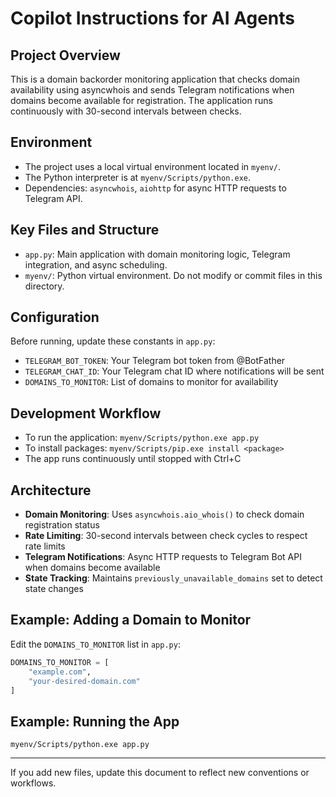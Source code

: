 # Copilot Instructions for AI Agents

## Project Overview

This is a domain backorder monitoring application that checks domain availability using asyncwhois and sends Telegram notifications when domains become available for registration. The application runs continuously with 30-second intervals between checks.

## Environment

- The project uses a local virtual environment located in `myenv/`.
- The Python interpreter is at `myenv/Scripts/python.exe`.
- Dependencies: `asyncwhois`, `aiohttp` for async HTTP requests to Telegram API.

## Key Files and Structure

- `app.py`: Main application with domain monitoring logic, Telegram integration, and async scheduling.
- `myenv/`: Python virtual environment. Do not modify or commit files in this directory.

## Configuration

Before running, update these constants in `app.py`:

- `TELEGRAM_BOT_TOKEN`: Your Telegram bot token from @BotFather
- `TELEGRAM_CHAT_ID`: Your Telegram chat ID where notifications will be sent
- `DOMAINS_TO_MONITOR`: List of domains to monitor for availability

## Development Workflow

- To run the application: `myenv/Scripts/python.exe app.py`
- To install packages: `myenv/Scripts/pip.exe install <package>`
- The app runs continuously until stopped with Ctrl+C

## Architecture

- **Domain Monitoring**: Uses `asyncwhois.aio_whois()` to check domain registration status
- **Rate Limiting**: 30-second intervals between check cycles to respect rate limits
- **Telegram Notifications**: Async HTTP requests to Telegram Bot API when domains become available
- **State Tracking**: Maintains `previously_unavailable_domains` set to detect state changes

## Example: Adding a Domain to Monitor

Edit the `DOMAINS_TO_MONITOR` list in `app.py`:

```python
DOMAINS_TO_MONITOR = [
    "example.com",
    "your-desired-domain.com"
]
```

## Example: Running the App

```pwsh
myenv/Scripts/python.exe app.py
```

---

If you add new files, update this document to reflect new conventions or workflows.
